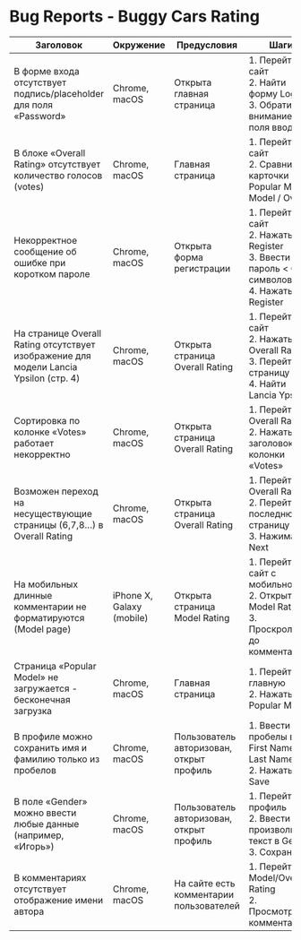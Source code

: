 # Bug Reports - Buggy Cars Rating

| Заголовок | Окружение | Предусловия | Шаги | Факт | Ожидание | Severity | Priority |
|-----------|-----------|--------------|------|------|----------|----------|----------|
| В форме входа отсутствует подпись/placeholder для поля «Password» | Chrome, macOS | Открыта главная страница | 1. Перейти на сайт<br>2. Найти форму Login<br>3. Обратить внимание на поля ввода | Второе поле пустое, без подписи | Должна быть подпись или placeholder «Password» | 2 | 1 |
| В блоке «Overall Rating» отсутствует количество голосов (votes) | Chrome, macOS | Главная страница | 1. Перейти на сайт<br>2. Сравнить карточки Popular Make / Model / Overall | В блоке Overall Rating нет количества голосов | Количество голосов должно отображаться, как в других блоках | 3 | 2 |
| Некорректное сообщение об ошибке при коротком пароле | Chrome, macOS | Открыта форма регистрации | 1. Перейти на сайт<br>2. Нажать Register<br>3. Ввести пароль < 6 символов<br>4. Нажать Register | Появляется техническое сообщение InvalidParameter... | Сообщение должно быть понятным пользователю: «Пароль должен содержать минимум 6 символов» | 3 | 2 |
| На странице Overall Rating отсутствует изображение для модели Lancia Ypsilon (стр. 4) | Chrome, macOS | Открыта страница Overall Rating | 1. Перейти на сайт<br>2. Нажать Overall Rating<br>3. Перейти на страницу 4<br>4. Найти Lancia Ypsilon | Вместо фото отображается иконка «битое изображение» | Должно отображаться фото или placeholder | 3 | 2 |
| Сортировка по колонке «Votes» работает некорректно | Chrome, macOS | Открыта страница Overall Rating | 1. Перейти в Overall Rating<br>2. Нажать заголовок колонки «Votes» | Сортировка не работает корректно | Сортировка должна правильно отображать Asc/Desc | 3 | 2 |
| Возможен переход на несуществующие страницы (6,7,8…) в Overall Rating | Chrome, macOS | Открыта страница Overall Rating | 1. Перейти в Overall Rating<br>2. Перейти на последнюю страницу (5)<br>3. Нажимать Next | Появляются страницы, которых не существует | Кнопка «Next» должна быть неактивна после последней страницы | 3 | 2 |
| На мобильных длинные комментарии не форматируются (Model page) | iPhone X, Galaxy (mobile) | Открыта страница Model Rating | 1. Перейти на сайт с мобильного<br>2. Открыть Model Rating<br>3. Проскроллить до комментариев | Длинные комментарии не переносятся | Комментарии должны переноситься/обрезаться | 3 | 2 |
| Страница «Popular Model» не загружается - бесконечная загрузка | Chrome, macOS | Главная страница | 1. Перейти на главную<br>2. Нажать Popular Model | Страница не открывается, отображается загрузка | Должна открываться страница модели | 2 | 1 |
| В профиле можно сохранить имя и фамилию только из пробелов | Chrome, macOS | Пользователь авторизован, открыт профиль | 1. Ввести пробелы в First Name и Last Name<br>2. Нажать Save | Профиль сохраняется, данные пустые | Должна быть валидация: поля обязательные | 3 | 2 |
| В поле «Gender» можно ввести любые данные (например, «Игорь») | Chrome, macOS | Пользователь авторизован, открыт профиль | 1. Перейти в профиль<br>2. Ввести произвольный текст в Gender<br>3. Сохранить | Данные сохраняются | Поле должно быть списком (Male/Female/Other) или валидироваться | 3 | 2 |
| В комментариях отсутствует отображение имени автора | Chrome, macOS | На сайте есть комментарии пользователей | 1. Перейти в Model/Overall Rating<br>2. Просмотреть комментарии | У части комментариев не отображается имя автора | У каждого комментария должно быть имя/логин автора | 3 | 2 |
